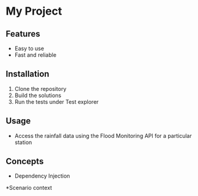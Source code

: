# My Project



## Features



- Easy to use
- Fast and reliable




## Installation



1. Clone the repository
2. Build the solutions
3. Run the tests under Test explorer



## Usage



* Access the rainfall data using the Flood Monitoring API for a particular station

## Concepts

* Dependency Injection

*Scenario context